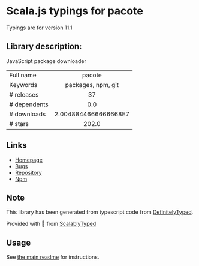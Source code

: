 
# Scala.js typings for pacote

Typings are for version 11.1

## Library description:
JavaScript package downloader

|                    |                 |
| ------------------ | :-------------: |
| Full name          | pacote |
| Keywords           | packages, npm, git |
| # releases         | 37 |
| # dependents       | 0.0 |
| # downloads        | 2.0048844666666668E7 |
| # stars            | 202.0 |

## Links
- [Homepage](https://github.com/npm/pacote#readme)
- [Bugs](https://github.com/npm/pacote/issues)
- [Repository](https://github.com/npm/pacote)
- [Npm](https://www.npmjs.com/package/pacote)
    


## Note
This library has been generated from typescript code from [DefinitelyTyped](https://definitelytyped.org).

Provided with :purple_heart: from [ScalablyTyped](https://github.com/oyvindberg/ScalablyTyped)

## Usage
See [the main readme](../../readme.md) for instructions.


